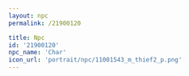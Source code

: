 ```yaml
---
layout: npc
permalink: /21900120

title: Npc
id: '21900120'
npc_name: 'Char'
icon_url: 'portrait/npc/11001543_m_thief2_p.png'
---
```


